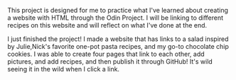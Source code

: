 This project is designed for me to practice what I've learned about creating a website with HTML through the Odin Project. I will be linking to different recipes on this website and will reflect on what I've done at the end.

I just finished the project! I made a website that has links to a salad inspired by Julie,Nick's favorite one-pot pasta recipes, and my go-to chocolate chip cookies. I was able to create four pages that link to each other, add pictures, and add recipes, and then publish it through GitHub! It's wild seeing it in the wild when I click a link.
